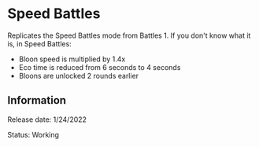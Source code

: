 # Speed Battles
Replicates the Speed Battles mode from Battles 1.
If you don't know what it is, in Speed Battles:
- Bloon speed is multiplied by 1.4x
- Eco time is reduced from 6 seconds to 4 seconds
- Bloons are unlocked 2 rounds earlier

## Information
Release date: 1/24/2022

Status: Working
